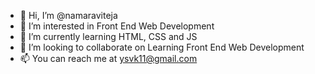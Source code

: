 - 👋 Hi, I’m @namaraviteja
- 👀 I’m interested in Front End Web Development
- 🌱 I’m currently learning HTML, CSS and JS
- 💞️ I’m looking to collaborate on Learning Front End Web Development
- 📫 You can reach me at ysvk11@gmail.com
